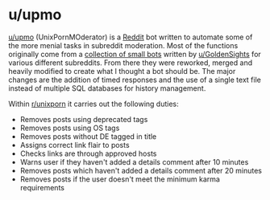 # u/upmo

[u/upmo](https://www.reddit.com/user/upmo) (UnixPornMOderator) is a [Reddit](https://reddit.com) bot written to automate some of the more menial tasks in subreddit moderation. Most of the functions originally come from a [collection of small bots](https://github.com/voussoir/reddit) written by [u/GoldenSights](https://www.reddit.com/user/Goldensights) for various different subreddits. From there they were reworked, merged and heavily modified to create what I thought a bot should be. The major changes are the addition of timed responses and the use of a single text file instead of multiple SQL databases for history management.

Within [r/unixporn](https://www.reddit.com/r/unixporn) it carries out the following duties:

* Removes posts using deprecated tags
* Removes posts using OS tags
* Removes posts without DE tagged in title
* Assigns correct link flair to posts
* Checks links are through approved hosts
* Warns user if they haven't added a details comment after 10 minutes
* Removes posts which haven't added a details comment after 20 minutes
* Removes posts if the user doesn't meet the minimum karma requirements
